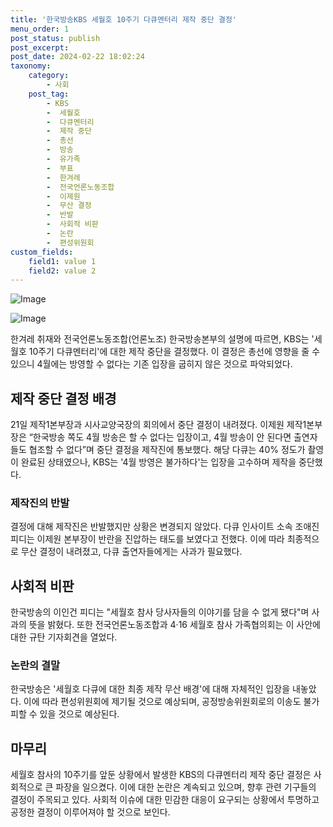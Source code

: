 ```yaml
---
title: '한국방송KBS 세월호 10주기 다큐멘터리 제작 중단 결정'
menu_order: 1
post_status: publish
post_excerpt: 
post_date: 2024-02-22 18:02:24
taxonomy:
    category:
        - 사회
    post_tag:
        - KBS
        -  세월호
        -  다큐멘터리
        -  제작 중단
        -  총선
        -  방송
        -  유가족
        -  부표
        -  한겨레
        -  전국언론노동조합
        -  이제원
        -  무산 결정
        -  반발
        -  사회적 비판
        -  논란
        -  편성위원회
custom_fields:
    field1: value 1
    field2: value 2
---
```


![Image](https://imgnews.pstatic.net/image/028/2024/02/21/0002677852_001_20240222092701075.jpg?type=w647)

![Image](https://imgnews.pstatic.net/image/028/2024/02/21/0002677852_002_20240222092701103.jpg?type=w647)

한겨레 취재와 전국언론노동조합(언론노조) 한국방송본부의 설명에 따르면, KBS는 '세월호 10주기 다큐멘터리'에 대한 제작 중단을 결정했다. 이 결정은 총선에 영향을 줄 수 있으니 4월에는 방영할 수 없다는 기존 입장을 굽히지 않은 것으로 파악되었다.
## 제작 중단 결정 배경
21일 제작1본부장과 시사교양국장의 회의에서 중단 결정이 내려졌다. 이제원 제작1본부장은 “한국방송 쪽도 4월 방송은 할 수 없다는 입장이고, 4월 방송이 안 된다면 출연자들도 협조할 수 없다”며 중단 결정을 제작진에 통보했다. 해당 다큐는 40% 정도가 촬영이 완료된 상태였으나, KBS는 '4월 방영은 불가하다'는 입장을 고수하며 제작을 중단했다.
### 제작진의 반발
결정에 대해 제작진은 반발했지만 상황은 변경되지 않았다. 다큐 인사이트 소속 조애진 피디는 이제원 본부장이 반란을 진압하는 태도를 보였다고 전했다. 이에 따라 최종적으로 무산 결정이 내려졌고, 다큐 출연자들에게는 사과가 필요했다.
## 사회적 비판
한국방송의 이인건 피디는 "세월호 참사 당사자들의 이야기를 담을 수 없게 됐다"며 사과의 뜻을 밝혔다. 또한 전국언론노동조합과 4·16 세월호 참사 가족협의회는 이 사안에 대한 규탄 기자회견을 열었다.
### 논란의 결말
한국방송은 '세월호 다큐에 대한 최종 제작 무산 배경'에 대해 자체적인 입장을 내놓았다. 이에 따라 편성위원회에 제기될 것으로 예상되며, 공정방송위원회로의 이송도 불가피할 수 있을 것으로 예상된다.
## 마무리
세월호 참사의 10주기를 앞둔 상황에서 발생한 KBS의 다큐멘터리 제작 중단 결정은 사회적으로 큰 파장을 일으켰다. 이에 대한 논란은 계속되고 있으며, 향후 관련 기구들의 결정이 주목되고 있다. 사회적 이슈에 대한 민감한 대응이 요구되는 상황에서 투명하고 공정한 결정이 이루어져야 할 것으로 보인다.
